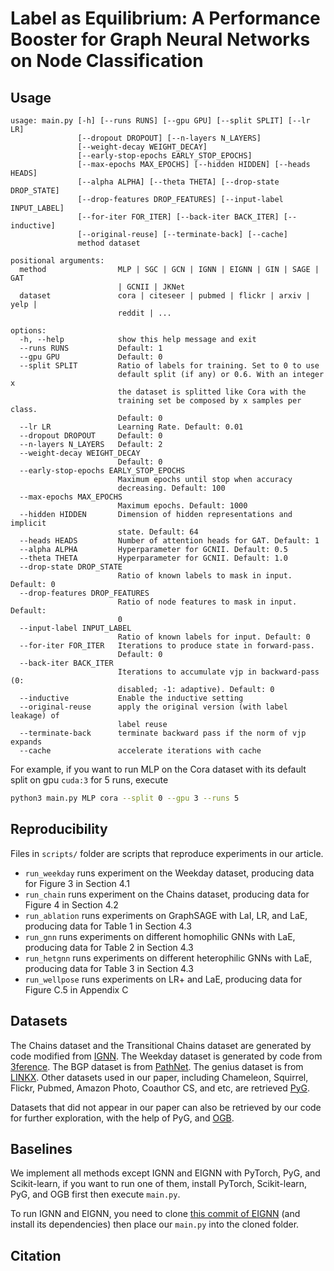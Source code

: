 # Label as Equilibrium: A Performance Booster for Graph Neural Networks on Node Classification

## Usage

```
usage: main.py [-h] [--runs RUNS] [--gpu GPU] [--split SPLIT] [--lr LR]
               [--dropout DROPOUT] [--n-layers N_LAYERS]
               [--weight-decay WEIGHT_DECAY]
               [--early-stop-epochs EARLY_STOP_EPOCHS]
               [--max-epochs MAX_EPOCHS] [--hidden HIDDEN] [--heads HEADS]
               [--alpha ALPHA] [--theta THETA] [--drop-state DROP_STATE]
               [--drop-features DROP_FEATURES] [--input-label INPUT_LABEL]
               [--for-iter FOR_ITER] [--back-iter BACK_ITER] [--inductive]
               [--original-reuse] [--terminate-back] [--cache]
               method dataset

positional arguments:
  method                MLP | SGC | GCN | IGNN | EIGNN | GIN | SAGE | GAT
                        | GCNII | JKNet
  dataset               cora | citeseer | pubmed | flickr | arxiv | yelp |
                        reddit | ...

options:
  -h, --help            show this help message and exit
  --runs RUNS           Default: 1
  --gpu GPU             Default: 0
  --split SPLIT         Ratio of labels for training. Set to 0 to use
                        default split (if any) or 0.6. With an integer x
                        the dataset is splitted like Cora with the
                        training set be composed by x samples per class.
                        Default: 0
  --lr LR               Learning Rate. Default: 0.01
  --dropout DROPOUT     Default: 0
  --n-layers N_LAYERS   Default: 2
  --weight-decay WEIGHT_DECAY
                        Default: 0
  --early-stop-epochs EARLY_STOP_EPOCHS
                        Maximum epochs until stop when accuracy
                        decreasing. Default: 100
  --max-epochs MAX_EPOCHS
                        Maximum epochs. Default: 1000
  --hidden HIDDEN       Dimension of hidden representations and implicit
                        state. Default: 64
  --heads HEADS         Number of attention heads for GAT. Default: 1
  --alpha ALPHA         Hyperparameter for GCNII. Default: 0.5
  --theta THETA         Hyperparameter for GCNII. Default: 1.0
  --drop-state DROP_STATE
                        Ratio of known labels to mask in input. Default: 0
  --drop-features DROP_FEATURES
                        Ratio of node features to mask in input. Default:
                        0
  --input-label INPUT_LABEL
                        Ratio of known labels for input. Default: 0
  --for-iter FOR_ITER   Iterations to produce state in forward-pass.
                        Default: 0
  --back-iter BACK_ITER
                        Iterations to accumulate vjp in backward-pass (0:
                        disabled; -1: adaptive). Default: 0
  --inductive           Enable the inductive setting
  --original-reuse      apply the original version (with label leakage) of
                        label reuse
  --terminate-back      terminate backward pass if the norm of vjp expands
  --cache               accelerate iterations with cache
```

For example, if you want to run MLP on the Cora dataset with its default split on gpu `cuda:3` for 5 runs, execute

```bash
python3 main.py MLP cora --split 0 --gpu 3 --runs 5
```

## Reproducibility

Files in `scripts/` folder are scripts that reproduce experiments in our article.

* `run_weekday` runs experiment on the Weekday dataset, producing data for Figure 3 in Section 4.1
* `run_chain` runs experiment on the Chains dataset, producing data for Figure 4 in Section 4.2
* `run_ablation` runs experiments on GraphSAGE with LaI, LR, and LaE, producing data for Table 1 in Section 4.3
* `run_gnn` runs experiments on different homophilic GNNs with LaE, producing data for Table 2 in Section 4.3
* `run_hetgnn` runs experiments on different heterophilic GNNs with LaE, producing data for Table 3 in Section 4.3
* `run_wellpose` runs experiments on LR+ and LaE, producing data for Figure C.5 in Appendix C

## Datasets

The Chains dataset and the Transitional Chains dataset are generated by code modified from [IGNN](https://github.com/SwiftieH/IGNN).
The Weekday dataset is generated by code from [3ference](https://github.com/cf020031308/3ference).
The BGP dataset is from [PathNet](https://github.com/Sunefei/PathNet).
The genius dataset is from [LINKX](https://github.com/CUAI/Non-Homophily-Large-Scale).
Other datasets used in our paper, including Chameleon, Squirrel, Flickr, Pubmed, Amazon Photo, Coauthor CS, and etc, are retrieved [PyG](https://github.com/pyg-team/pytorch_geometric).

Datasets that did not appear in our paper can also be retrieved by our code for further exploration, with the help of PyG, and [OGB](https://github.com/snap-stanford/ogb).

## Baselines

We implement all methods except IGNN and EIGNN with PyTorch, PyG, and Scikit-learn, if you want to run one of them, install PyTorch, Scikit-learn, PyG, and OGB first then execute `main.py`.

To run IGNN and EIGNN, you need to clone [this commit of EIGNN](https://github.com/liu-jc/EIGNN/tree//6a2c8e73c11bfebc8614d955226dbae600cc8dfc) (and install its dependencies) then place our `main.py` into the cloned folder.

## Citation

```bibtex
```
